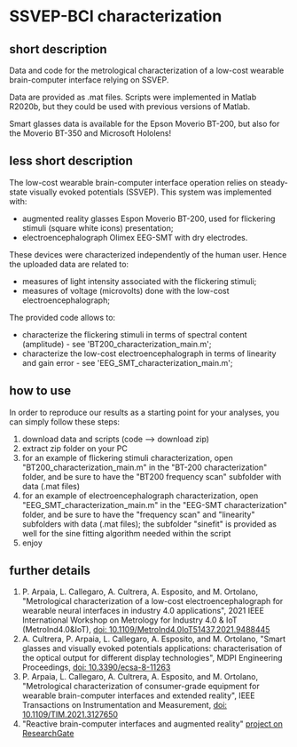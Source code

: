 # SSVEP-BCI characterization

## short description
Data and code for the metrological characterization of a low-cost wearable brain-computer interface relying on SSVEP.

Data are provided as .mat files.
Scripts were implemented in Matlab R2020b, but they could be used with previous versions of Matlab. 

Smart glasses data is available for the Epson Moverio BT-200, but also for the Moverio BT-350 and Microsoft Hololens!

## less short description
The low-cost wearable brain-computer interface operation relies on steady-state visually evoked potentials (SSVEP).
This system was implemented with:
- augmented reality glasses Espon Moverio BT-200, used for flickering stimuli (square white icons) presentation;
- electroencephalograph Olimex EEG-SMT with dry electrodes.


These devices were characterized independently of the human user.
Hence the uploaded data are related to:
- measures of light intensity associated with the flickering stimuli;
- measures of voltage (microvolts) done with the low-cost electroencephalograph;


The provided code allows to:
- characterize the flickering stimuli in terms of spectral content (amplitude) - see 'BT200_characterization_main.m';
- characterize the low-cost electroencephalograph in terms of linearity and gain error - see 'EEG_SMT_characterization_main.m';


## how to use
In order to reproduce our results as a starting point for your analyses, you can simply follow these steps:
1. download data and scripts (code --> download zip)
2. extract zip folder on your PC
3. for an example of flickering stimuli characterization, open "BT200_characterization_main.m" in the "BT-200 characterization" folder, and be sure to have the "BT200 frequency scan" subfolder with data (.mat files)
4. for an example of electroencephalograph characterization, open "EEG_SMT_characterization_main.m" in the "EEG-SMT characterization" folder, and be sure to have the "frequency scan" and "linearity" subfolders with data (.mat files); the subfolder "sinefit" is provided as well for the sine fitting algorithm needed within the script
5. enjoy

## further details

1. P. Arpaia, L. Callegaro, A. Cultrera, A. Esposito, and M. Ortolano, "Metrological characterization of a low-cost electroencephalograph for wearable neural interfaces in industry 4.0 applications", 2021 IEEE International Workshop on Metrology for Industry 4.0 & IoT (MetroInd4.0&IoT), [doi: 10.1109/MetroInd4.0IoT51437.2021.9488445](https://ieeexplore.ieee.org/document/9488445)
2. A. Cultrera, P. Arpaia, L. Callegaro, A. Esposito, and M. Ortolano, "Smart glasses and visually evoked potentials applications: characterisation of the optical output for different display technologies", MDPI Engineering Proceedings, [doi: 10.3390/ecsa-8-11263](https://www.mdpi.com/2673-4591/10/1/33/htm)
3. P. Arpaia, L. Callegaro, A. Cultrera, A. Esposito, and M. Ortolano, "Metrological characterization of consumer-grade equipment for wearable brain-computer interfaces and extended reality", IEEE Transactions on Instrumentation and Measurement, [doi: 10.1109/TIM.2021.3127650](https://ieeexplore.ieee.org/document/9612173)
4. "Reactive brain-computer interfaces and augmented reality" [project on ResearchGate](https://www.researchgate.net/project/Reactive-brain-computer-interfaces-and-augmented-reality)
